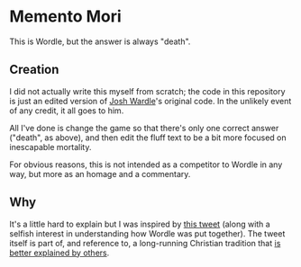 # Memento Mori

This is Wordle, but the answer is always "death".

## Creation

I did not actually write this myself from scratch; the code in this repository is just an edited version of [Josh Wardle](https://twitter.com/powerlanguish)'s original code. In the unlikely event of any credit, it all goes to him.

All I've done is change the game so that there's only one correct answer ("death", as above), and then edit the fluff text to be a bit more focused on inescapable mortality.

For obvious reasons, this is not intended as a competitor to Wordle in any way, but more as an homage and a commentary.

## Why

It's a little hard to explain but I was inspired by [this tweet](https://twitter.com/pursuedbytruth/status/1496205943306137604) (along with a selfish interest in understanding how Wordle was put together). The tweet itself is part of, and reference to, a long-running Christian tradition that [is better explained by others](https://pursuedbytruth.com/).